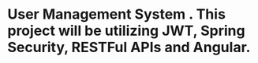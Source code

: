 # User Management System . This project will be utilizing JWT, Spring Security, RESTFul APIs and Angular.
